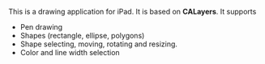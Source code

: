 This is a drawing application for iPad. It is based on **CALayers**. It supports
 * Pen drawing
 * Shapes (rectangle, ellipse, polygons)
 * Shape selecting, moving, rotating and resizing.
 * Color and line width selection
